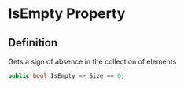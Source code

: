 # IsEmpty Property

## Definition
Gets a sign of absence in the collection of elements

```C#
public bool IsEmpty => Size == 0;
```
